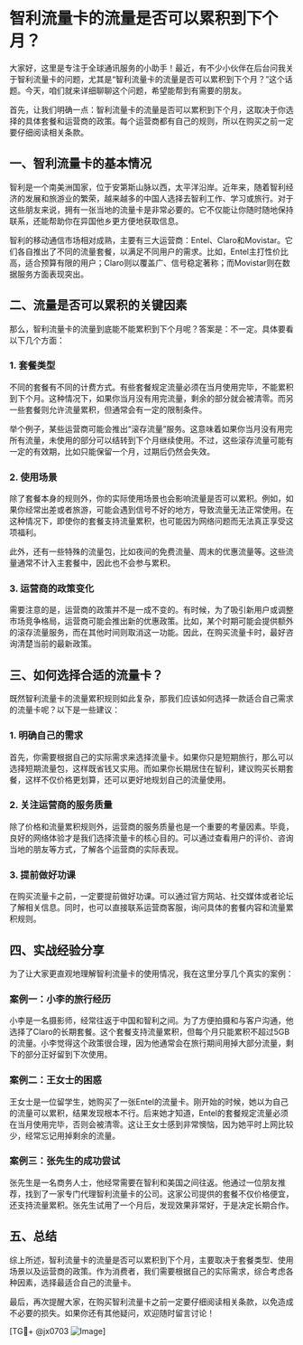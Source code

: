 # 智利流量卡的流量是否可以累积到下个月？

大家好，这里是专注于全球通讯服务的小助手！最近，有不少小伙伴在后台问我关于智利流量卡的问题，尤其是“智利流量卡的流量是否可以累积到下个月？”这个话题。今天，咱们就来详细聊聊这个问题，希望能帮到有需要的朋友。

首先，让我们明确一点：智利流量卡的流量是否可以累积到下个月，这取决于你选择的具体套餐和运营商的政策。每个运营商都有自己的规则，所以在购买之前一定要仔细阅读相关条款。

## 一、智利流量卡的基本情况

智利是一个南美洲国家，位于安第斯山脉以西，太平洋沿岸。近年来，随着智利经济的发展和旅游业的繁荣，越来越多的中国人选择去智利工作、学习或旅行。对于这些朋友来说，拥有一张当地的流量卡是非常必要的。它不仅能让你随时随地保持联系，还能帮助你在异国他乡更方便地获取信息。

智利的移动通信市场相对成熟，主要有三大运营商：Entel、Claro和Movistar。它们各自推出了不同的流量套餐，以满足不同用户的需求。比如，Entel主打性价比高，适合预算有限的用户；Claro则以覆盖广、信号稳定著称；而Movistar则在数据服务方面表现突出。

## 二、流量是否可以累积的关键因素

那么，智利流量卡的流量到底能不能累积到下个月呢？答案是：不一定。具体要看以下几个方面：

### 1. 套餐类型

不同的套餐有不同的计费方式。有些套餐规定流量必须在当月使用完毕，不能累积到下个月。这种情况下，如果你当月没有用完流量，剩余的部分就会被清零。而另一些套餐则允许流量累积，但通常会有一定的限制条件。

举个例子，某些运营商可能会推出“滚存流量”服务。这意味着如果你当月没有用完所有流量，未使用的部分可以结转到下个月继续使用。不过，这些滚存流量可能有一定的有效期，比如只能保留一个月，过期后仍然会失效。

### 2. 使用场景

除了套餐本身的规则外，你的实际使用场景也会影响流量是否可以累积。例如，如果你经常出差或者旅游，可能会遇到信号不好的地方，导致流量无法正常使用。在这种情况下，即使你的套餐支持流量累积，也可能因为网络问题而无法真正享受这项福利。

此外，还有一些特殊的流量包，比如夜间的免费流量、周末的优惠流量等。这些流量通常不计入主套餐中，因此也不会参与累积。

### 3. 运营商的政策变化

需要注意的是，运营商的政策并不是一成不变的。有时候，为了吸引新用户或调整市场竞争格局，运营商可能会推出新的优惠政策。比如，某个时期可能会提供额外的滚存流量服务，而在其他时间则取消这一功能。因此，在购买流量卡时，最好咨询清楚当前的最新政策。

## 三、如何选择合适的流量卡？

既然智利流量卡的流量累积规则如此复杂，那我们应该如何选择一款适合自己需求的流量卡呢？以下是一些建议：

### 1. 明确自己的需求

首先，你需要根据自己的实际需求来选择流量卡。如果你只是短期旅行，那么可以选择短期流量包，这样既省钱又实用。而如果你长期居住在智利，建议购买长期套餐，这样不仅价格更划算，还可以更好地规划自己的流量使用。

### 2. 关注运营商的服务质量

除了价格和流量累积规则外，运营商的服务质量也是一个重要的考量因素。毕竟，良好的网络体验才是我们选择流量卡的核心目的。可以通过查看用户的评价、咨询当地的朋友等方式，了解各个运营商的实际表现。

### 3. 提前做好功课

在购买流量卡之前，一定要提前做好功课。可以通过官方网站、社交媒体或者论坛了解相关信息。同时，也可以直接联系运营商客服，询问具体的套餐内容和流量累积规则。

## 四、实战经验分享

为了让大家更直观地理解智利流量卡的使用情况，我在这里分享几个真实的案例：

### 案例一：小李的旅行经历

小李是一名摄影师，经常往返于中国和智利之间。为了方便拍摄和与客户沟通，他选择了Claro的长期套餐。这个套餐支持流量累积，但每个月只能累积不超过5GB的流量。小李觉得这个政策很合理，因为他通常会在旅行期间用掉大部分流量，剩下的部分正好留到下次使用。

### 案例二：王女士的困惑

王女士是一位留学生，她购买了一张Entel的流量卡。刚开始的时候，她以为自己的流量可以累积，结果发现根本不行。后来她才知道，Entel的套餐规定流量必须在当月使用完毕，否则会被清零。这让王女士感到非常懊恼，因为她平时上网比较少，经常忘记用掉剩余的流量。

### 案例三：张先生的成功尝试

张先生是一名商务人士，他经常需要在智利和美国之间往返。他通过一位朋友推荐，找到了一家专门代理智利流量卡的公司。这家公司提供的套餐不仅价格便宜，还支持流量累积。张先生试用了一个月后，发现效果非常好，于是决定长期合作。

## 五、总结

综上所述，智利流量卡的流量是否可以累积到下个月，主要取决于套餐类型、使用场景以及运营商的政策。作为消费者，我们需要根据自己的实际需求，综合考虑各种因素，选择最适合自己的流量卡。

最后，再次提醒大家，在购买智利流量卡之前一定要仔细阅读相关条款，以免造成不必要的损失。如果你还有其他疑问，欢迎随时留言讨论！

[TG💪+ @jx0703 ![Image](https://github.com/user-attachments/assets/dbca1d08-cadb-493c-b0ec-ad6f7a83f270)]